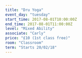 ```yaml
---
title: "Dru Yoga"
event_day: "tuesday"
start_time: 2017-08-01T10:00:00Z
end_time: 2017-08-01T11:00:00Z
level: "Mixed Ability"
associate: "Carly"
price: "£10 (1st class free)"
room: "Classroom"
term: "Starts 20/02/18"
---
```


